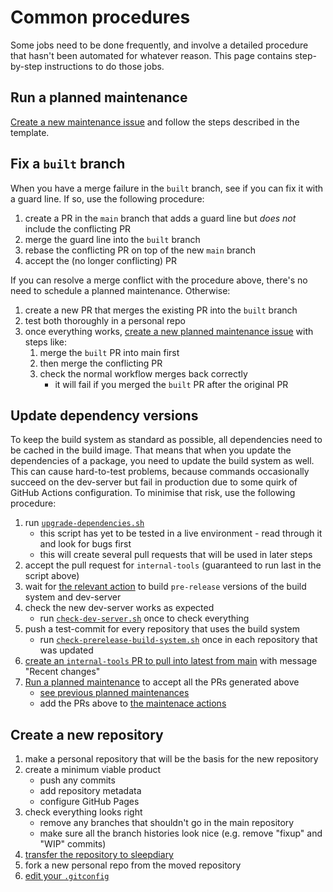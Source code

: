 # Common procedures

Some jobs need to be done frequently, and involve a detailed procedure that hasn't been automated for whatever reason.  This page contains step-by-step instructions to do those jobs.

## Run a planned maintenance

[Create a new maintenance issue](https://github.com/sleepdiary/internal-tools/issues/new?assignees=&labels=planned-maintenance&template=planned-maintenance.md&title=Planned+maintenance%3A+TODO%3A+purpose+of+this+maintenance) and follow the steps described in the template.

## Fix a `built` branch

When you have a merge failure in the `built` branch, see if you can fix it with a guard line.  If so, use the following procedure:

1. create a PR in the `main` branch that adds a guard line but *does not* include the conflicting PR
2. merge the guard line into the `built` branch
3. rebase the conflicting PR on top of the new `main` branch
4. accept the (no longer conflicting) PR

If you can resolve a merge conflict with the procedure above, there's no need to schedule a planned maintenance.  Otherwise:

1. create a new PR that merges the existing PR into the `built` branch
2. test both thoroughly in a personal repo
3. once everything works, [create a new planned maintenance issue](https://github.com/sleepdiary/internal-tools/issues/new?assignees=&labels=planned-maintenance&template=planned-maintenance.md&title=Planned+maintenance%3A+Fix+the+built+branch) with steps like:
   1. merge the `built` PR into main first
   2. then merge the conflicting PR
   3. check the normal workflow merges back correctly
      - it will fail if you merged the `built` PR after the original PR

## Update dependency versions

To keep the build system as standard as possible, all dependencies need to be cached in the build image.  That means that when you update the dependencies of a package, you need to update the build system as well.  This can cause hard-to-test problems, because commands occasionally succeed on the dev-server but fail in production due to some quirk of GitHub Actions configuration.  To minimise that risk, use the following procedure:

1. run [`upgrade-dependencies.sh`](https://github.com/sleepdiary/internal-tools/blob/main/bin/upgrade-dependencies.sh)
   * this script has yet to be tested in a live environment - read through it and look for bugs first
   * this will create several pull requests that will be used in later steps
2. accept the pull request for `internal-tools` (guaranteed to run last in the script above)
3. wait for [the relevant action](https://github.com/sleepdiary/internal-tools/actions/workflows/main.yml) to build `pre-release` versions of the build system and dev-server
4. check the new dev-server works as expected
   * run [`check-dev-server.sh`](https://github.com/sleepdiary/internal-tools/blob/main/bin/check-dev-server.sh) once to check everything
5. push a test-commit for every repository that uses the build system
   * run [`check-prerelease-build-system.sh`](https://github.com/sleepdiary/internal-tools/blob/main/bin/check-prerelease-build-system.sh) once in each repository that was updated
6. [create an `internal-tools` PR to pull into latest from main](https://github.com/sleepdiary/internal-tools/compare/latest...main?expand=1) with message "Recent changes"
7. [Run a planned maintenance](https://github.com/sleepdiary/internal-tools/issues/new?assignees=&labels=planned-maintenance&template=planned-maintenance.md&title=Planned+maintenance%3A+Update+dependencies+for+every+repository) to accept all the PRs generated above
   * [see previous planned maintenances](https://github.com/sleepdiary/internal-tools/issues?q=label%3Aplanned-maintenance)
   * add the PRs above to [the maintenace actions](https://github.com/sleepdiary/planned-maintenance-info/edit/main/index.js)

## Create a new repository

1. make a personal repository that will be the basis for the new repository
2. create a minimum viable product
   * push any commits
   * add repository metadata
   * configure GitHub Pages
3. check everything looks right
   * remove any branches that shouldn't go in the main repository
   * make sure all the branch histories look nice (e.g. remove "fixup" and "WIP" commits)
4. [transfer the repository to sleepdiary](https://docs.github.com/en/repositories/creating-and-managing-repositories/transferring-a-repository)
5. fork a new personal repo from the moved repository
5. [edit your `.gitconfig`](./optimise-your-environment.html#git-repositories)
